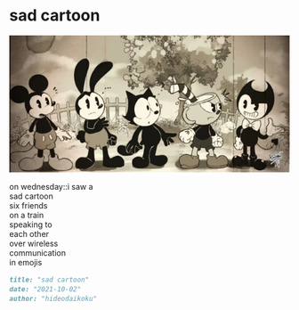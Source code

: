 # sad cartoon
![sad cartoon](images/sad%20cartoon.jpeg)

on wednesday::i saw a</br>
sad cartoon</br>
six friends</br>
on a train</br>
speaking to </br>
each other</br>
over wireless</br> 
communication</br>
in emojis</br>

```markdown
title: "sad cartoon"
date: "2021-10-02"
author: "hideodaikoku"
```